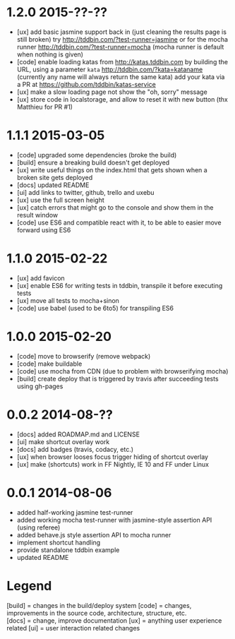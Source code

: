 # 1.2.0  2015-??-??

- [ux] add basic jasmine support back in (just cleaning the results page is still broken)
  try http://tddbin.com/?test-runner=jasmine or for the mocha runner
  http://tddbin.com/?test-runner=mocha (mocha runner is default when nothing is given)
- [code] enable loading katas from http://katas.tddbin.com by building the URL, using a
  parameter `kata` http://tddbin.com/?kata=kataname (currently any name will always return the same kata)
  add your kata via a PR at https://github.com/tddbin/katas-service
- [ux] make a slow loading page not show the "oh, sorry" message  
- [ux] store code in localstorage, and allow to reset it with new button (thx Matthieu for PR #1)

# 1.1.1  2015-03-05

- [code] upgraded some dependencies (broke the build)
- [build] ensure a breaking build doesn't get deployed
- [ux] write useful things on the index.html that gets shown when a broken site gets deployed
- [docs] updated README
- [ui] add links to twitter, github, trello and uxebu
- [ux] use the full screen height
- [ux] catch errors that might go to the console and show them in the result window
- [code] use ES6 and compatible react with it, to be able to easier move forward using ES6

# 1.1.0  2015-02-22

- [ux] add favicon
- [ux] enable ES6 for writing tests in tddbin, transpile it before executing tests
- [ux] move all tests to mocha+sinon
- [code] use babel (used to be 6to5) for transpiling ES6

# 1.0.0  2015-02-20

- [code] move to browserify (remove webpack)
- [code] make buildable
- [code] use mocha from CDN (due to problem with browserifying mocha)
- [build] create deploy that is triggered by travis after succeeding tests using gh-pages

# 0.0.2  2014-08-??

- [docs] added ROADMAP.md and LICENSE
- [ui] make shortcut overlay work
- [docs] add badges (travis, codacy, etc.)
- [ux] when browser looses focus trigger hiding of shortcut overlay
- [ux] make (shortcuts) work in FF Nightly, IE 10 and FF under Linux

# 0.0.1  2014-08-06

- added half-working jasmine test-runner
- added working mocha test-runner with jasmine-style assertion API (using referee)
- added behave.js style assertion API to mocha runner
- implement shortcut handling
- provide standalone tddbin example
- updated README

# Legend

[build] = changes in the build/deploy system
[code] = changes, improvements in the source code, architecture, structure, etc.  
[docs] = change, improve documentation 
[ux] = anything user experience related
[ui] = user interaction related changes
